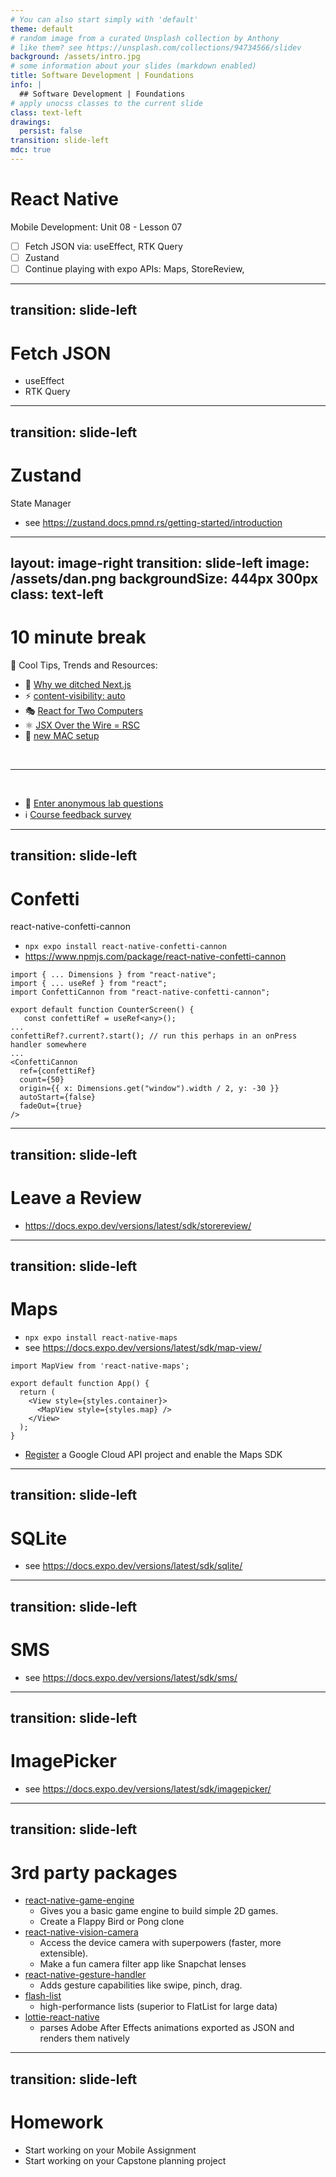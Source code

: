 ```yaml
---
# You can also start simply with 'default'
theme: default
# random image from a curated Unsplash collection by Anthony
# like them? see https://unsplash.com/collections/94734566/slidev
background: /assets/intro.jpg
# some information about your slides (markdown enabled)
title: Software Development | Foundations
info: |
  ## Software Development | Foundations
# apply unocss classes to the current slide
class: text-left
drawings:
  persist: false
transition: slide-left
mdc: true
---
```


# React Native
Mobile Development: Unit 08 - Lesson 07

- [ ] Fetch JSON via: useEffect, RTK Query
- [ ] Zustand
- [ ] Continue playing with expo APIs: Maps, StoreReview, 

<div class="abs-br m-6 text-xl">
  <a href="https://github.com/slidevjs/slidev" target="_blank" class="slidev-icon-btn">
    <carbon:logo-github />
  </a>
</div>

<!--
-->

---
transition: slide-left
---

# Fetch JSON

- useEffect
- RTK Query

---
transition: slide-left
---

# Zustand
State Manager

- see https://zustand.docs.pmnd.rs/getting-started/introduction


---
layout: image-right
transition: slide-left
image: /assets/dan.png
backgroundSize: 444px 300px
class: text-left
---

# 10 minute break

🍦 Cool Tips, Trends and Resources:
- 🪏 [Why we ditched Next.js](https://northflank.com/blog/why-we-ditched-next-js-and-never-looked-back)
- ⚡ [content-visibility: auto](https://cekrem.github.io/posts/content-visibility-auto-performance/)
- 🎭 [React for Two Computers](https://www.youtube.com/watch?v=ozI4V_29fj4)
- ⚛️ [JSX Over the Wire = RSC](https://overreacted.io/jsx-over-the-wire/)
- 🍎 [new MAC setup](https://www.swyx.io/new-mac-setup)


<br>
<hr>
<br>

- 🧪 [Enter anonymous lab questions](https://docs.google.com/forms/d/e/1FAIpQLSevvGARdHQikso-uLqFCO481MABKE5HofuSrlzEPMNQ2ZLykw/viewform?usp=dialog)
- ℹ️ [Course feedback survey](https://circuitstream.typeform.com/to/ZoyYk7px#course_id=SoftwareAN&instructor=9514)

---
transition: slide-left
---

# Confetti
react-native-confetti-cannon

- `npx expo install react-native-confetti-cannon`
- https://www.npmjs.com/package/react-native-confetti-cannon

```tsx
import { ... Dimensions } from "react-native";
import { ... useRef } from "react";
import ConfettiCannon from "react-native-confetti-cannon";

export default function CounterScreen() {
   const confettiRef = useRef<any>();
...
confettiRef?.current?.start(); // run this perhaps in an onPress handler somewhere
...
<ConfettiCannon
  ref={confettiRef}
  count={50}
  origin={{ x: Dimensions.get("window").width / 2, y: -30 }}
  autoStart={false}
  fadeOut={true}
/>
```


---
transition: slide-left
---

# Leave a Review

- https://docs.expo.dev/versions/latest/sdk/storereview/

---
transition: slide-left
---

# Maps

- `npx expo install react-native-maps`
- see https://docs.expo.dev/versions/latest/sdk/map-view/
```tsx
import MapView from 'react-native-maps';

export default function App() {
  return (
    <View style={styles.container}>
      <MapView style={styles.map} />
    </View>
  );
}
```

- [Register](https://console.developers.google.com/apis) a Google Cloud API project and enable the Maps SDK


---
transition: slide-left
---

# SQLite

- see https://docs.expo.dev/versions/latest/sdk/sqlite/

---
transition: slide-left
---

# SMS

- see https://docs.expo.dev/versions/latest/sdk/sms/

---
transition: slide-left
---

# ImagePicker

- see https://docs.expo.dev/versions/latest/sdk/imagepicker/

---
transition: slide-left
---

# 3rd party packages

- [react-native-game-engine](https://www.npmjs.com/package/react-native-game-engine)
   - Gives you a basic game engine to build simple 2D games.
   - Create a Flappy Bird or Pong clone
- [react-native-vision-camera](https://www.npmjs.com/package/react-native-vision-camera)
   - Access the device camera with superpowers (faster, more extensible).
   - Make a fun camera filter app like Snapchat lenses
- [react-native-gesture-handler](react-native-gesture-handler)
   - Adds gesture capabilities like swipe, pinch, drag.
- [flash-list](https://www.npmjs.com/package/@shopify/flash-list)
   - high-performance lists (superior to FlatList for large data)
- [lottie-react-native](https://www.npmjs.com/package/lottie-react-native)
   - parses Adobe After Effects animations exported as JSON and renders them natively




---
transition: slide-left
---

# Homework

- Start working on your Mobile Assignment 
- Start working on your Capstone planning project

